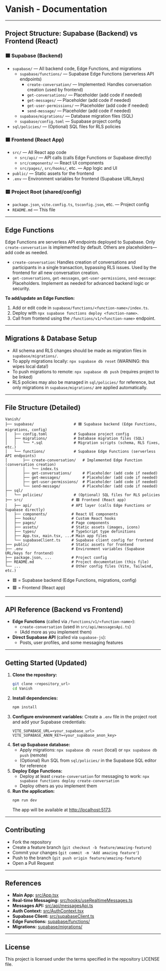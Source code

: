 # Vanish - Documentation

---

## Project Structure: Supabase (Backend) vs Frontend (React)

### 🟦 Supabase (Backend)
- `supabase/` — All backend code, Edge Functions, and migrations
  - `supabase/functions/` — Supabase Edge Functions (serverless API endpoints)
    - `create-conversation/`   — Implemented: Handles conversation creation (used by frontend)
    - `get-conversations/`     — Placeholder (add code if needed)
    - `get-messages/`          — Placeholder (add code if needed)
    - `get-user-permissions/`  — Placeholder (add code if needed)
    - `send-message/`          — Placeholder (add code if needed)
  - `supabase/migrations/` — Database migration files (SQL)
  - `supabase/config.toml` — Supabase project config
- `sql/policies/` — (Optional) SQL files for RLS policies

### 🟩 Frontend (React App)
- `src/` — All React app code
  - `src/api/` — API calls (calls Edge Functions or Supabase directly)
  - `src/components/` — React UI components
  - `src/pages/`, `src/hooks/`, etc. — App logic and UI
- `public/` — Static assets for the frontend
- `.env` — Environment variables for frontend (Supabase URL/keys)

### 🟨 Project Root (shared/config)
- `package.json`, `vite.config.ts`, `tsconfig.json`, etc. — Project config
- `README.md` — This file

---

## Edge Functions

Edge Functions are serverless API endpoints deployed to Supabase. Only `create-conversation` is implemented by default. Others are placeholders—add code as needed.

- `create-conversation`: Handles creation of conversations and participants in a single transaction, bypassing RLS issues. Used by the frontend for all new conversation creation.
- `get-conversations`, `get-messages`, `get-user-permissions`, `send-message`: Placeholders. Implement as needed for advanced backend logic or security.

**To add/update an Edge Function:**
1. Add or edit code in `supabase/functions/<function-name>/index.ts`.
2. Deploy with `npx supabase functions deploy <function-name>`.
3. Call from frontend using the `/functions/v1/<function-name>` endpoint.

---

## Migrations & Database Setup

- All schema and RLS changes should be made as migration files in `supabase/migrations/`.
- To apply migrations locally: `npx supabase db reset` (WARNING: this wipes local data!)
- To push migrations to remote: `npx supabase db push` (requires project to be linked)
- RLS policies may also be managed in `sql/policies/` for reference, but only migrations in `supabase/migrations/` are applied automatically.

---

## File Structure (Detailed)

```
Vanish/
├── supabase/                  # 🟦 Supabase backend (Edge Functions, migrations, config)
│   ├── config.toml            # Supabase project config
│   ├── migrations/            # Database migration files (SQL)
│   │   └── *.sql              # Migration scripts (schema, RLS fixes, etc.)
│   └── functions/             # Supabase Edge Functions (serverless API endpoints)
│       ├── create-conversation/   # Implemented Edge Function (conversation creation)
│       │   └── index.ts
│       ├── get-conversations/     # Placeholder (add code if needed)
│       ├── get-messages/          # Placeholder (add code if needed)
│       ├── get-user-permissions/  # Placeholder (add code if needed)
│       └── send-message/          # Placeholder (add code if needed)
├── sql/
│   └── policies/              # (Optional) SQL files for RLS policies
├── src/                      # 🟩 Frontend (React app)
│   ├── api/                  # API layer (calls Edge Functions or Supabase directly)
│   ├── components/           # React UI components
│   ├── hooks/                # Custom React hooks
│   ├── pages/                # Page components
│   ├── assets/               # Static assets (images, icons)
│   ├── types/                # TypeScript type definitions
│   ├── App.tsx, main.tsx, ...# Main app files
│   └── supabaseClient.ts     # Supabase client config for frontend
├── public/                   # Static assets for frontend
├── .env                      # Environment variables (Supabase URL/keys for frontend)
├── package.json, ...         # Project config
├── README.md                 # Project documentation (this file)
└── ...                       # Other config files (Vite, Tailwind, etc.)
```

- 🟦 = Supabase backend (Edge Functions, migrations, config)
- 🟩 = Frontend (React app)

---

## API Reference (Backend vs Frontend)

- **Edge Functions** (called via `/functions/v1/<function-name>`):
  - `create-conversation` (used in `src/api/messagesApi.ts`)
  - (Add more as you implement them)
- **Direct Supabase API** (called via `supabase-js`):
  - Posts, user profiles, and some messaging features

---

## Getting Started (Updated)

1. **Clone the repository:**
   ```bash
   git clone <repository_url>
   cd Vanish
   ```
2. **Install dependencies:**
   ```bash
   npm install
   ```
3. **Configure environment variables:**
   Create a `.env` file in the project root and add your Supabase credentials:
   ```
   VITE_SUPABASE_URL=<your_supabase_url>
   VITE_SUPABASE_ANON_KEY=<your_supabase_anon_key>
   ```
4. **Set up Supabase database:**
   - Apply migrations: `npx supabase db reset` (local) or `npx supabase db push` (remote)
   - (Optional) Run SQL from `sql/policies/` in the Supabase SQL editor for reference
5. **Deploy Edge Functions:**
   - Deploy at least `create-conversation` for messaging to work: `npx supabase functions deploy create-conversation`
   - Deploy others as you implement them
6. **Run the application:**
   ```bash
   npm run dev
   ```
   The app will be available at [http://localhost:5173](http://localhost:5173).

---

## Contributing

- Fork the repository
- Create a feature branch (`git checkout -b feature/amazing-feature`)
- Commit your changes (`git commit -m 'Add amazing feature'`)
- Push to the branch (`git push origin feature/amazing-feature`)
- Open a Pull Request

---

## References

- **Main App:** [src/App.tsx](src/App.tsx)
- **Real-time Messaging:** [src/hooks/useRealtimeMessages.ts](src/hooks/useRealtimeMessages.ts)
- **Messages API:** [src/api/messagesApi.ts](src/api/messagesApi.ts)
- **Auth Context:** [src/AuthContext.tsx](src/AuthContext.tsx)
- **Supabase Client:** [src/supabaseClient.ts](src/supabaseClient.ts)
- **Edge Functions:** [supabase/functions/](supabase/functions/)
- **Migrations:** [supabase/migrations/](supabase/migrations/)

---

## License

This project is licensed under the terms specified in the repository LICENSE file.
